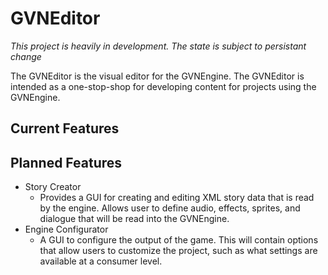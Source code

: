 # GVNEditor

*This project is heavily in development. The state is subject to persistant change*

The GVNEditor is the visual editor for the GVNEngine. The GVNEditor is intended as a one-stop-shop for developing content for projects using the GVNEngine.

## Current Features


## Planned Features
- Story Creator
  - Provides a GUI for creating and editing XML story data that is read by the engine. Allows user to define audio, effects, sprites, and dialogue that will be read into the GVNEngine.
- Engine Configurator
  - A GUI to configure the output of the game. This will contain options that allow users to customize the project, such as what settings are available at a consumer level.
  